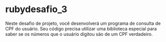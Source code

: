 # rubydesafio_3

  Neste desafio de projeto, você desenvolverá um programa de consulta de CPF do usuário. Seu código precisa utilizar uma biblioteca especial para saber se os números que o usuário digitou são de um CPF verdadeiro.
